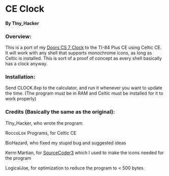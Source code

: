 # CE Clock
#### By TIny_Hacker

### Overview:
This is a port of my [Doors CS 7 Clock](https://github.com/TIny-Hacker/DCS-7-Clock) to the TI-84 Plus CE using Celtic CE.
It will work with any shell that supports monochrome icons, as long as Celtic is installed. This is sort of a proof of concept as every shell basically has a clock anyway.

### Installation:
Send CLOCK.8xp to the calculator, and run it whenever you want to update the time. (The program must be in RAM and Celtic must be installed for it to work properly)

### Credits (Basically the same as the original):
TIny_Hacker, who wrote the program

RoccoLox Programs, for Celtic CE

BioHazard, who fixed my stupid bug and suggested ideas

Kerm Martian, for [SourceCoder3](www.cemetech.net/sc) which I used to make the icons needed for the program

LogicalJoe, for optimization to reduce the program to < 500 bytes
